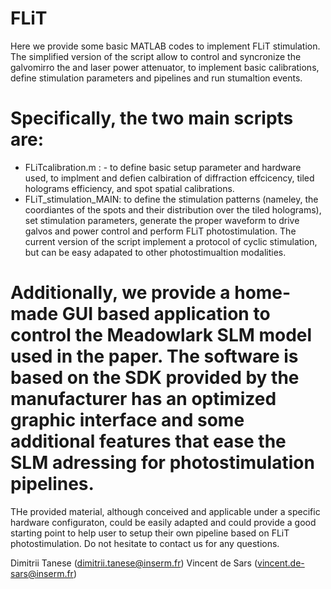 # FLiT

Here we provide some basic MATLAB codes to implement FLiT stimulation. The simplified version of the script allow to control and syncronize the galvomirro the  and laser power attenuator, to implement basic calibrations, define stimulation parameters and pipelines and run  stumaltion events. 

# Specifically, the two main scripts are: 
- FLiTcalibration.m : - to define basic setup parameter and hardware used, to implment and defien calbiration of diffraction effcicency, tiled holograms efficiency, and spot spatial calibrations. 
- FLiT_stimulation_MAIN: to define the stimulation patterns (nameley, the coordiantes of the spots and their distribution over the tiled holograms), set stimulation parameters, generate the proper waveform to drive galvos and power control and perform FLiT photostimulation.  The current version of the script implement a protocol of cyclic stimulation, but can be easy adapated to other photostimualtion modalities. 


# Additionally,  we provide a home-made GUI based application to control the Meadowlark SLM model used in the paper. The software is based on the SDK provided by the manufacturer  has an optimized graphic interface and some additional features that ease the SLM adressing for photostimulation pipelines. 

THe provided material, although conceived and applicable under a specific hardware configuraton,  could be easily adapted and could provide a good starting point  to  help user to setup their own pipeline based on FLiT photostimulation. 
Do not hesitate to contact us for any questions. 

Dimitrii Tanese (dimitrii.tanese@inserm.fr)
Vincent de Sars  (vincent.de-sars@inserm.fr)



